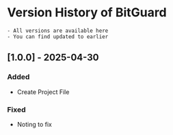 # Version History of BitGuard
```
- All versions are available here
- You can find updated to earlier
```

## [1.0.0] - 2025-04-30
### Added
- Create Project File

### Fixed
- Noting to fix
